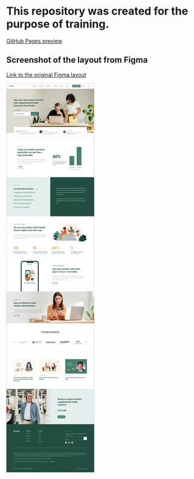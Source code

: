 # This repository was created for the purpose of training.

[GitHub Pages preview](https://pilana5minut.github.io/Training-Layout-Brella/)

## Screenshot of the layout from Figma

[Link to the original Figma layout](https://www.figma.com/file/ctweArVRpACH4bBe56hSFH/Brella?node-id=0%3A1)

![Alt text](/img/PP-image.jpg)
